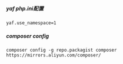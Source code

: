 ##### yaf php.ini配置
```
yaf.use_namespace=1
```
##### composer config
```
composer config -g repo.packagist composer https://mirrors.aliyun.com/composer/
```